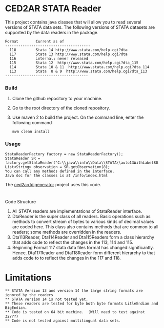 # CED2AR STATA Reader

This project contains java classes that will allow you to read several versions of STATA data sets.
The following versions of STATA datasets are supported by the data readers in the package. 

    Format        Current as of
    ---------------------------------------
      118         Stata 14 http://www.stata.com/help.cgi?dta
      117         Stata 13 http://www.stata.com/help.cgi?dta
      116         internal; never released
      115         Stata 12  http://www.stata.com/help.cgi?dta_115
      114         Stata 10 & 11  http://www.stata.com/help.cgi?dta_114
      113         Stata  8 & 9  http://www.stata.com/help.cgi?dta_113
    --------------------------------------

### Build

1. Clone the github repository to your machine.
2. Go to the root directory of the cloned repository.
3. Use maven 2 to build the project. On the command line, enter the following command

   ```mvn clean install```  


### Usage 
    

	StataReaderFactory factory = new StataReaderFactory();
	StataReader SR = factory.getStataReader("C:\\java\\info\\Data\\STATA\\auto13WithLabel80.dta");
	List<String> observation = SR.getObservation(8);
	You can call any methods defined in the interface.
	Java doc for the classes is at /info/index.html 

The [ced2arddigenerator](https://github.com/ncrncornell/ced2arddigenerator) project uses this code.
#

Code Structure

1. All STATA readers are implementations of StataReader interface. 
2. DtaReader is the super class of all readers. Basic operations such as methods 
   to convert stream of bytes to various kinds of decimal values are coded here. This class also contains methods that are common 
   to all readers; some methods are overridden in the readers.  
3. Dta113Reader, Dta114Reader and Dta115Readers form a class hierarchy that  adds code to reflect the changes in the 113, 114 and 115.
5. Beginning Format 117 stata data files format has changed significantly. Hence, Dta117Reader and Dta118Reader form different hierarchy to that adds code to to reflect the changes in the 117 and 118.  
   
# Limitations

	** STATA Version 13 and version 14 the large string formats are ignored by the readers
	** STATA version 14 is not tested yet.
	** These readers are tested for byte both byte formats LitleEndian and BigEndian.
	** Code is tested on 64 bit machine.  (Will need to test against 32???) 
	** Code is not tested against multilingual data sets. 
